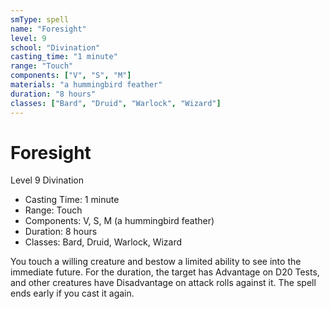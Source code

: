 ```yaml
---
smType: spell
name: "Foresight"
level: 9
school: "Divination"
casting_time: "1 minute"
range: "Touch"
components: ["V", "S", "M"]
materials: "a hummingbird feather"
duration: "8 hours"
classes: ["Bard", "Druid", "Warlock", "Wizard"]
---
```


# Foresight
Level 9 Divination

- Casting Time: 1 minute
- Range: Touch
- Components: V, S, M (a hummingbird feather)
- Duration: 8 hours
- Classes: Bard, Druid, Warlock, Wizard

You touch a willing creature and bestow a limited ability to see into the immediate future. For the duration, the target has Advantage on D20 Tests, and other creatures have Disadvantage on attack rolls against it. The spell ends early if you cast it again.
